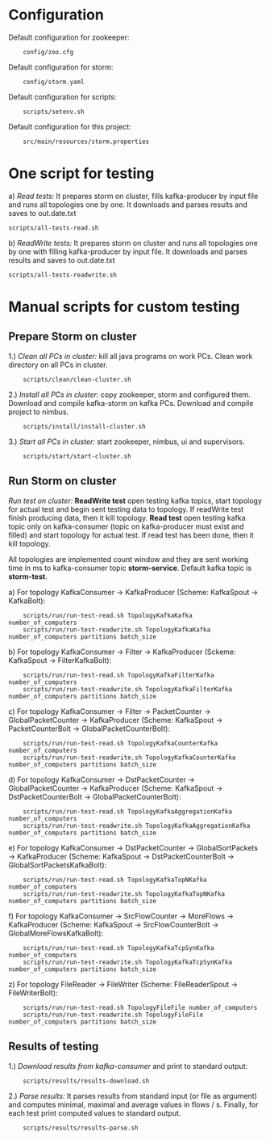 Configuration
============================

Default configuration for zookeeper:

        config/zoo.cfg

Default configuration for storm:

        config/storm.yaml

Default configuration for scripts:

        scripts/setenv.sh

Default configuration for this project:

        src/main/resources/storm.properties

One script for testing
============================

a) <i>Read tests:</i> It prepares storm on cluster, fills kafka-producer by input file
and runs all topologies one by one. It downloads and parses results and saves to out.date.txt

    scripts/all-tests-read.sh

b) <i>ReadWrite tests:</i> It prepares storm on cluster and runs all topologies one by one
with filling kafka-producer by input file. It downloads and parses results and saves to
out.date.txt

    scripts/all-tests-readwrite.sh

Manual scripts for custom testing
============================

Prepare Storm on cluster
----------------------------

1.) <i>Clean all PCs in cluster:</i> kill all java programs on work PCs.
Clean work directory on all PCs in cluster.

        scripts/clean/clean-cluster.sh

2.) <i>Install all PCs in cluster:</i> copy zookeeper, storm and configured them.
Download and compile kafka-storm on kafka PCs. Download and compile project to nimbus.

        scripts/install/install-cluster.sh

3.) <i>Start all PCs in cluster:</i> start zookeeper, nimbus, ui and supervisors.

        scripts/start/start-cluster.sh

Run Storm on cluster
----------------------------

<i>Run test on cluster:</i> <b>ReadWrite test</b> open testing kafka topics, start topology for actual test
and begin sent testing data to topology. If readWrite test finish producing data, then it kill topology.
<b>Read test</b> open testing kafka topic only on kafka-consumer (topic on kafka-producer must exist and filled)
and start topology for actual test. If read test has been done, then it kill topology.

All topologies are implemented count window and they are sent working time in ms to kafka-consumer
topic <b>storm-service</b>. Default kafka topic is <b>storm-test</b>.

a) For topology KafkaConsumer -> KafkaProducer
        (Scheme: KafkaSpout -> KafkaBolt):

        scripts/run/run-test-read.sh TopologyKafkaKafka number_of_computers
        scripts/run/run-test-readwrite.sh TopologyKafkaKafka number_of_computers partitions batch_size

b) For topology KafkaConsumer -> Filter -> KafkaProducer
        (Sckeme: KafkaSpout -> FilterKafkaBolt):

        scripts/run/run-test-read.sh TopologyKafkaFilterKafka number_of_computers
        scripts/run/run-test-readwrite.sh TopologyKafkaFilterKafka number_of_computers partitions batch_size

c) For topology KafkaConsumer -> Filter -> PacketCounter -> GlobalPacketCounter -> KafkaProducer
        (Scheme: KafkaSpout -> PacketCounterBolt -> GlobalPacketCounterBolt):

        scripts/run/run-test-read.sh TopologyKafkaCounterKafka number_of_computers
        scripts/run/run-test-readwrite.sh TopologyKafkaCounterKafka number_of_computers partitions batch_size

d) For topology KafkaConsumer -> DstPacketCounter -> GlobalPacketCounter -> KafkaProducer
        (Scheme: KafkaSpout -> DstPacketCounterBolt -> GlobalPacketCounterBolt):

        scripts/run/run-test-read.sh TopologyKafkaAggregationKafka number_of_computers
        scripts/run/run-test-readwrite.sh TopologyKafkaAggregationKafka number_of_computers partitions batch_size

e) For topology KafkaConsumer -> DstPacketCounter -> GlobalSortPackets -> KafkaProducer
        (Scheme: KafkaSpout -> DstPacketCounterBolt -> GlobalSortPacketsKafkaBolt):

        scripts/run/run-test-read.sh TopologyKafkaTopNKafka number_of_computers
        scripts/run/run-test-readwrite.sh TopologyKafkaTopNKafka number_of_computers partitions batch_size

f) For topology KafkaConsumer -> SrcFlowCounter -> MoreFlows -> KafkaProducer
        (Scheme: KafkaSpout -> SrcFlowCounterBolt -> GlobalMoreFlowsKafkaBolt):

        scripts/run/run-test-read.sh TopologyKafkaTcpSynKafka number_of_computers
        scripts/run/run-test-readwrite.sh TopologyKafkaTcpSynKafka number_of_computers partitions batch_size

z) For topology FileReader -> FileWriter
        (Scheme: FileReaderSpout -> FileWriterBolt):

        scripts/run/run-test-read.sh TopologyFileFile number_of_computers
        scripts/run/run-test-readwrite.sh TopologyFileFile number_of_computers partitions batch_size

Results of testing
----------------------------

1.) <i>Download results from kafka-consumer</i> and print to standard output:

        scripts/results/results-download.sh

2.) <i>Parse results:</i> It parses results from standard input (or file as argument) and computes
minimal, maximal and average values in flows / s. Finally, for each test print computed values to
standard output.

        scripts/results/results-parse.sh
